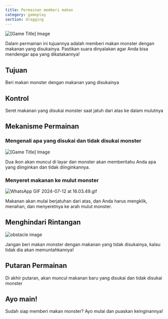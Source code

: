 ```yaml
---
title: Permainan memberi makan
category: gameplay
section: dragging
---
```

![[Game Title] Image](https://help.studycat.com/hc/article_attachments/34827003977625)

Dalam permainan ini tujuannya adalah memberi makan monster dengan makanan yang disukainya. Pastikan suara dinyalakan agar Anda bisa mendengar apa yang dikatakannya!

## Tujuan

Beri makan monster dengan makanan yang disukainya

## Kontrol

Seret makanan yang disukai monster saat jatuh dari atas ke dalam mulutnya

## Mekanisme Permainan

### Mengenali apa yang disukai dan tidak disukai monster

![[Game Title] Image](https://help.studycat.com/hc/article_attachments/34827003977625)

Dua ikon akan muncul di layar dan monster akan memberitahu Anda apa yang diinginkan dan tidak diinginkannya.

### Menyeret makanan ke mulut monster

![WhatsApp GIF 2024-07-12 at 16.03.49.gif](https://help.studycat.com/hc/article_attachments/34976665858457)

Makanan akan mulai berjatuhan dari atas, dan Anda harus mengklik, menahan, dan menyeretnya ke arah mulut monster.

## Menghindari Rintangan

![obstacle image](https://help.studycat.com/hc/article_attachments/34826992367897)

Jangan beri makan monster dengan makanan yang tidak disukainya, kalau tidak dia akan memuntahkannya!

## Putaran Permainan

Di akhir putaran, akan muncul makanan baru yang disukai dan tidak disukai monster

## Ayo main!

Sudah siap memberi makan monster? Ayo mulai dan puaskan keinginannya!